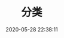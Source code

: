 ---
title: 分类
type: categories
keywords: 'hexo,butterfly,主題,doc,教程,文檔'
description: Butterfly安裝文檔-主題配置-2
date: 2020-05-28 22:38:11
comments: false
---